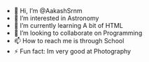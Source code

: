 - 👋 Hi, I’m @AakashSrnm
- 👀 I’m interested in Astronomy
- 🌱 I’m currently learning A bit of HTML
- 💞️ I’m looking to collaborate on Programming
- 📫 How to reach me is through School 
- ⚡ Fun fact: Im very good at Photography

<!---
AakashSrnm/AakashSrnm is a ✨ special ✨ repository because its `README.md` (this file) appears on your GitHub profile.
You can click the Preview link to take a look at your changes.
--->
